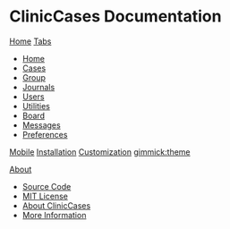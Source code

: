 # ClinicCases Documentation
[Home](index.md)
[Tabs]()

* [Home](home-tab.md)
* [Cases](cases-tab.md)
* [Group](group-tab.md)
* [Journals](journals-tab.md)
* [Users](users-tab.md)
* [Utilities](utilities-tab.md)
* [Board](board-tab.md)
* [Messages](messages-tab.md)
* [Preferences](preferences-tab.md)

[Mobile](mobile.md)
[Installation](installation.md)
[Customization](customization.md)
[gimmick:theme](cerulean)

[About]()

* [Source Code](source-code.md)
* [MIT License](license.md)
* [About ClinicCases](about.md)
* [More Information](more-information.md)
 
